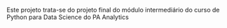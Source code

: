 Este projeto trata-se do projeto final do módulo intermediário do curso de Python para Data Science do PA Analytics